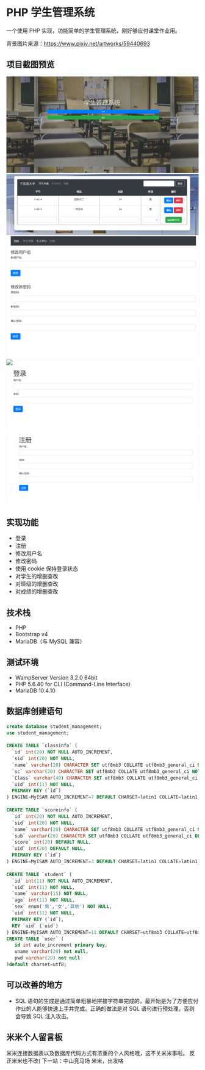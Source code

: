 # PHP 学生管理系统


一个使用 PHP 实现，功能简单的学生管理系统，刚好够应付课堂作业用。

背景图片来源：https://www.pixiv.net/artworks/59440693

## 项目截图预览

![](./screenshot/主页.png)
![](./screenshot/列表.png)
![](./screenshot/个人中心.png)
![](./screenshot/修改用户名.png)
![](./screenshot/登录.png)
![](./screenshot/注册.png)

## 实现功能

- 登录
- 注册
- 修改用户名
- 修改密码
- 使用 cookie 保持登录状态
- 对学生的增删查改
- 对班级的增删查改
- 对成绩的增删查改

## 技术栈

- PHP
- Bootstrap v4
- MariaDB（与 MySQL 兼容）

## 测试环境

- WampServer Version 3.2.0 64bit
- PHP 5.6.40 for CLI (Command-Line Interface)
- MariaDB 10.4.10

## 数据库创建语句

```SQL
create database student_management;
use student_management;

CREATE TABLE `classinfo` (
  `id` int(20) NOT NULL AUTO_INCREMENT,
  `sid` int(20) NOT NULL,
  `name` varchar(20) CHARACTER SET utf8mb3 COLLATE utf8mb3_general_ci NOT NULL,
  `sc` varchar(20) CHARACTER SET utf8mb3 COLLATE utf8mb3_general_ci NOT NULL,
  `Class` varchar(40) CHARACTER SET utf8mb3 COLLATE utf8mb3_general_ci NOT NULL,
  `uid` int(11) NOT NULL,
  PRIMARY KEY (`id`)
) ENGINE=MyISAM AUTO_INCREMENT=7 DEFAULT CHARSET=latin1 COLLATE=latin1_swedish_ci;

CREATE TABLE `scoreinfo` (
  `id` int(20) NOT NULL AUTO_INCREMENT,
  `sid` int(20) NOT NULL,
  `name` varchar(20) CHARACTER SET utf8mb3 COLLATE utf8mb3_general_ci NOT NULL,
  `sub` varchar(20) CHARACTER SET utf8mb3 COLLATE utf8mb3_general_ci DEFAULT '',
  `score` int(20) DEFAULT NULL,
  `uid` int(20) DEFAULT NULL,
  PRIMARY KEY (`id`)
) ENGINE=MyISAM AUTO_INCREMENT=3 DEFAULT CHARSET=latin1 COLLATE=latin1_swedish_ci;

CREATE TABLE `student` (
  `id` int(11) NOT NULL AUTO_INCREMENT,
  `sid` int(11) NOT NULL,
  `name` varchar(15) NOT NULL,
  `age` int(11) NOT NULL,
  `sex` enum('男','女','其他') NOT NULL,
  `uid` int(11) NOT NULL,
  PRIMARY KEY (`id`),
  KEY `uid` (`uid`)
) ENGINE=MyISAM AUTO_INCREMENT=11 DEFAULT CHARSET=utf8mb3 COLLATE=utf8mb3_general_ci;
CREATE TABLE `user` (
   id int auto_increment primary key,
   uname varchar(20) not null,
   pwd varchar(20) not null
)default charset=utf8;

```

## 可以改善的地方

- SQL 语句的生成是通过简单粗暴地拼接字符串完成的，最开始是为了方便应付作业的人能够快速上手并完成。正确的做法是对 SQL 语句进行预处理，否则会导致 SQL 注入攻击。

## 米米个人留言板

米米连接数据表以及数据库代码方式有浓重的个人风格哦，这不关米米事啦。
反正米米也不改(
下一站：中山竞马场
米米，出发咯

